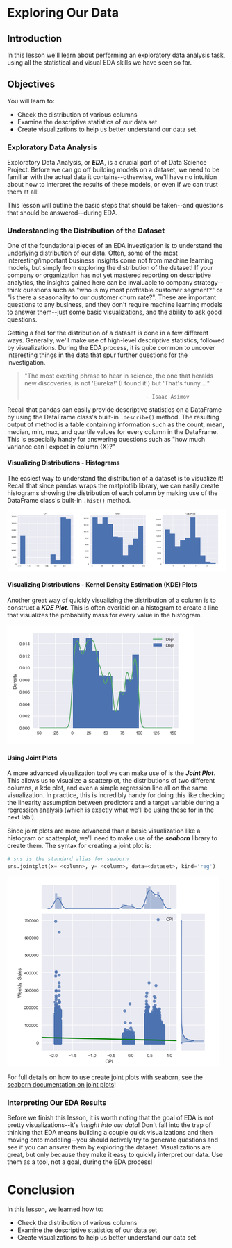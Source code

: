 
# Exploring Our Data


## Introduction

In this lesson we'll learn about performing an exploratory data analysis task, using all the statistical and visual EDA skills we have seen so far. 

## Objectives

You will learn to:

* Check the distribution of various columns
* Examine the descriptive statistics of our data set
* Create visualizations to help us better understand our data set


### Exploratory Data Analysis

Exploratory Data Analysis, or **_EDA_**, is a crucial part of of Data Science Project.  Before we can go off building models on a dataset, we need to be familiar with the actual data it contains--otherwise, we'll have no intuition about how to interpret the results of these models, or even if we can trust them at all!

This lesson will outline the basic steps that should be taken--and questions that should be answered--during EDA. 

### Understanding the Distribution of the Dataset

One of the foundational pieces of an EDA investigation is to understand the underlying distribution of our data.  Often, some of the most interesting/important business insights come not from machine learning models, but simply from exploring the distribution of the dataset! If your company or organization has not yet mastered reporting on descriptive analytics, the insights gained here can be invaluable to company strategy--think questions such as "who is my most profitable customer segment?" or "is there a seasonality to our customer churn rate?".  These are important questions to any business, and they don't require machine learning models to answer them--just some basic visualizations, and the ability to ask good questions.

Getting a feel for the distribution of a dataset is done in a few different ways. Generally, we'll make use of high-level descriptive statistics, followed by visualizations.  During the EDA process, it is quite common to uncover interesting things in the data that spur further questions for the investigation.  

> "The most exciting phrase to hear in science, the one that heralds new discoveries, is not 'Eureka!' (I found it!) but 'That's funny...'"
>
>                                            - Isaac Asimov


Recall that pandas can easily provide descriptive statistics on a DataFrame by using the DataFrame class's built-in `.describe()` method.  The resulting output of method is a table containing information such as the count, mean, median, min, max, and quartile values for every column in the DataFrame.  This is especially handy for answering questions such as "how much variance can I expect in column {X}?"

#### Visualizing Distributions - Histograms

The easiest way to understand the distribution of a dataset is to visualize it! Recall that since pandas wraps the matplotlib library, we can easily create histograms showing the distribution of each column by making use of the DataFrame class's built-in `.hist()` method.  

<img src='sample_hist.png'>

#### Visualizing Distributions - Kernel Density Estimation (KDE) Plots

Another great way of quickly visualizing the distribution of a column is to construct a **_KDE Plot_**. This is often overlaid on a histogram to create a line that visualizes the probability mass for every value in the histogram. 

<img src='sample_kde.png'>


#### Using Joint Plots

A more advanced visualization tool we can make use of is the **_Joint Plot_**.  This allows us to visualize a scatterplot, the distributions of two different columns, a kde plot, and even a simple regression line all on the same visualization. In practice, this is incredibly handy for doing this like checking the linearity assumption between predictors and a target variable during a regression analysis (which is exactly what we'll be using these for in the next lab!). 

Since joint plots are more advanced than a basic visualization like a histogram or scatterplot, we'll need to make use of the **_seaborn_** library to create them. The syntax for creating a joint plot is:

```python
# sns is the standard alias for seaborn
sns.jointplot(x= <column>, y= <column>, data=<dataset>, kind='reg')

```

<img src='sample_jointplot.png'>

For full details on how to use create joint plots with seaborn, see the [seaborn documentation on joint plots](https://seaborn.pydata.org/generated/seaborn.jointplot.html)!

### Interpreting Our EDA Results

Before we finish this lesson, it is worth noting that the goal of EDA is not pretty visualizations--it's _insight into our data_!  Don't fall into the trap of thinking that EDA means building a couple quick visualizations and then moving onto modeling--you should actively try to generate questions and see if you can answer them by exploring the dataset.  Visualizations are great, but only because they make it easy to quickly interpret our data.  Use them as a tool, not a goal, during the EDA process!

# Conclusion

In this lesson, we learned how to:

* Check the distribution of various columns
* Examine the descriptive statistics of our data set
* Create visualizations to help us better understand our data set
